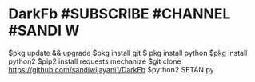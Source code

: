 # DarkFb #SUBSCRIBE #CHANNEL #SANDI W
$pkg update && upgrade
$pkg install git
$ pkg install python
$pkg install python2
$pip2 install requests mechanize
$git clone https://github.com/sandiwijayani1/DarkFb
$python2 SETAN.py
